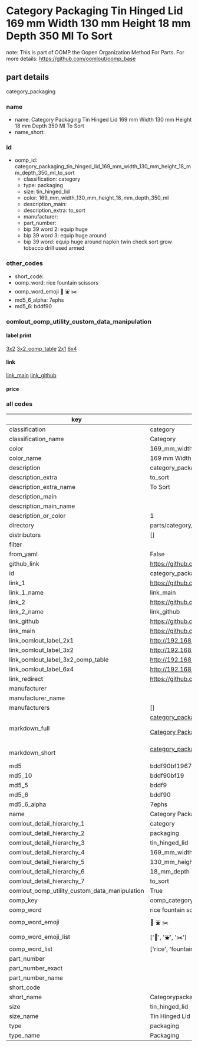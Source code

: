 # Category Packaging Tin Hinged Lid 169 mm Width 130 mm Height 18 mm Depth 350 Ml To Sort  

note: This is part of OOMP the Oopen Organization Method For Parts. For more details: https://github.com/oomlout/oomp_base

##  part details
  



category_packaging



### name
* name: Category Packaging Tin Hinged Lid 169 mm Width 130 mm Height 18 mm Depth 350 Ml To Sort
* name_short: 
### id
* oomp_id: category_packaging_tin_hinged_lid_169_mm_width_130_mm_height_18_mm_depth_350_ml_to_sort
  * classification: category
  * type: packaging
  * size: tin_hinged_lid
  * color: 169_mm_width_130_mm_height_18_mm_depth_350_ml
  * description_main: 
  * description_extra: to_sort
  * manufacturer: 
  * part_number: 
  * bip 39 word 2: equip huge
  * bip 39 word 3: equip huge around
  * bip 39 word: equip huge around napkin twin check sort grow tobacco drill used armed

### other_codes
* short_code: 
* oomp_word: rice fountain scissors
* oomp_word_emoji :rice: :fountain: :scissors:
* md5_6_alpha: 7ephs
* md5_6: bddf90






### oomlout_oomp_utility_custom_data_manipulation
#### label print
[3x2](http://192.168.1.245:1112/?label=oomp%207ephs)
[3x2_oomp_table](http://192.168.1.108:1112/?label=oomp%207ephs)
[2x1](http://192.168.1.242:1112/?label=oomp%207ephs)
[6x4](http://192.168.1.55:1112/?label=oomp%207ephs)    

#### link

[link_main](https://github.com/oomlout/oomlout_oomp_version_1_messy/tree/main/parts/category_packaging_tin_hinged_lid_169_mm_width_130_mm_height_18_mm_depth_350_ml_to_sort) [link_github](https://github.com/oomlout/oomlout_oomp_version_1_messy/tree/main/parts/category_packaging_tin_hinged_lid_169_mm_width_130_mm_height_18_mm_depth_350_ml_to_sort)                             

#### price







### all codes 
| key | value |  
| --- | --- |  
| classification | category |  
| classification_name | Category |  
| color | 169_mm_width_130_mm_height_18_mm_depth_350_ml |  
| color_name | 169 mm Width 130 mm Height 18 mm Depth 350 Ml |  
| description | category_packaging |  
| description_extra | to_sort |  
| description_extra_name | To Sort |  
| description_main |  |  
| description_main_name |  |  
| description_or_color | 1  |  
| directory | parts/category_packaging_tin_hinged_lid_169_mm_width_130_mm_height_18_mm_depth_350_ml_to_sort |  
| distributors | [] |  
| filter |  |  
| from_yaml | False |  
| github_link | https://github.com/oomlout/oomlout_oomp_part_src/tree/main/parts/category_packaging_tin_hinged_lid_169_mm_width_130_mm_height_18_mm_depth_350_ml_to_sort |  
| id | category_packaging_tin_hinged_lid_169_mm_width_130_mm_height_18_mm_depth_350_ml_to_sort |  
| link_1 | https://github.com/oomlout/oomlout_oomp_version_1_messy/tree/main/parts/category_packaging_tin_hinged_lid_169_mm_width_130_mm_height_18_mm_depth_350_ml_to_sort |  
| link_1_name | link_main |  
| link_2 | https://github.com/oomlout/oomlout_oomp_version_1_messy/tree/main/parts/category_packaging_tin_hinged_lid_169_mm_width_130_mm_height_18_mm_depth_350_ml_to_sort |  
| link_2_name | link_github |  
| link_github | https://github.com/oomlout/oomlout_oomp_version_1_messy/tree/main/parts/category_packaging_tin_hinged_lid_169_mm_width_130_mm_height_18_mm_depth_350_ml_to_sort |  
| link_main | https://github.com/oomlout/oomlout_oomp_version_1_messy/tree/main/parts/category_packaging_tin_hinged_lid_169_mm_width_130_mm_height_18_mm_depth_350_ml_to_sort |  
| link_oomlout_label_2x1 | http://192.168.1.242:1112/?label=oomp%207ephs |  
| link_oomlout_label_3x2 | http://192.168.1.245:1112/?label=oomp%207ephs |  
| link_oomlout_label_3x2_oomp_table | http://192.168.1.108:1112/?label=oomp%207ephs |  
| link_oomlout_label_6x4 | http://192.168.1.55:1112/?label=oomp%207ephs |  
| link_redirect | https://github.com/oomlout/oomlout_oomp_version_1_messy/tree/main/parts/category_packaging_tin_hinged_lid_169_mm_width_130_mm_height_18_mm_depth_350_ml_to_sort |  
| manufacturer |  |  
| manufacturer_name |  |  
| manufacturers | [] |  
| markdown_full | [category_packaging_tin_hinged_lid_169_mm_width_130_mm_height_18_mm_depth_350_ml_to_sort](none)<br>[](none)<br>[Category Packaging Tin Hinged Lid 169 Mm Width 130 Mm Height 18 Mm Depth 350 Ml To Sort](none)<br><br> |  
| markdown_short | [category_packaging_tin_hinged_lid_169_mm_width_130_mm_height_18_mm_depth_350_ml_to_sort](none)<br><br> |  
| md5 | bddf90bf196719f09c75b92e185baa61 |  
| md5_10 | bddf90bf19 |  
| md5_5 | bddf9 |  
| md5_6 | bddf90 |  
| md5_6_alpha | 7ephs |  
| name | Category Packaging Tin Hinged Lid 169 mm Width 130 mm Height 18 mm Depth 350 Ml To Sort |  
| oomlout_detail_hierarchy_1 | category |  
| oomlout_detail_hierarchy_2 | packaging |  
| oomlout_detail_hierarchy_3 | tin_hinged_lid |  
| oomlout_detail_hierarchy_4 | 169_mm_width |  
| oomlout_detail_hierarchy_5 | 130_mm_height |  
| oomlout_detail_hierarchy_6 | 18_mm_depth |  
| oomlout_detail_hierarchy_7 | to_sort |  
| oomlout_oomp_utility_custom_data_manipulation | True |  
| oomp_key | oomp_category_packaging_tin_hinged_lid_169_mm_width_130_mm_height_18_mm_depth_350_ml_to_sort |  
| oomp_word | rice fountain scissors |  
| oomp_word_emoji | :rice: :fountain: :scissors: |  
| oomp_word_emoji_list | [':rice:', ':fountain:', ':scissors:'] |  
| oomp_word_list | ['rice', 'fountain', 'scissors'] |  
| part_number |  |  
| part_number_exact |  |  
| part_number_name |  |  
| short_code |  |  
| short_name | Categorypackaging |  
| size | tin_hinged_lid |  
| size_name | Tin Hinged Lid |  
| type | packaging |  
| type_name | Packaging |  
